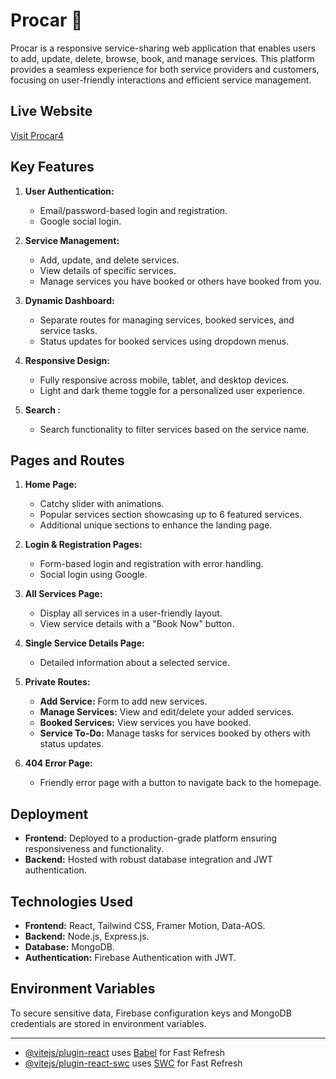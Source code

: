 # Procar 🚀

Procar is a responsive service-sharing web application that enables users to add, update, delete, browse, book, and manage services. This platform provides a seamless experience for both service providers and customers, focusing on user-friendly interactions and efficient service management.

## Live Website
[Visit Procar4](https://serviceprojectbymubinb10a11.surge.sh/)
<!-- [Visit Procar1](https://assignment11-51e35.web.app/)
[Visit Procar2](https://assignment11-51e35.firebaseapp.com/)
[Visit Procar3](https://meek-sorbet-2b8f51.netlify.app/) -->

## Key Features
1. **User Authentication:**
   - Email/password-based login and registration.
   - Google social login.

2. **Service Management:**
   - Add, update, and delete services.
   - View details of specific services.
   - Manage services you have booked or others have booked from you.

3. **Dynamic Dashboard:**
   - Separate routes for managing services, booked services, and service tasks.
   - Status updates for booked services using dropdown menus.

4. **Responsive Design:**
   - Fully responsive across mobile, tablet, and desktop devices.
   - Light and dark theme toggle for a personalized user experience.

5. **Search :**
   - Search functionality to filter services based on the service name.

## Pages and Routes
1. **Home Page:**
   - Catchy slider with animations.
   - Popular services section showcasing up to 6 featured services.
   - Additional unique sections to enhance the landing page.

2. **Login & Registration Pages:**
   - Form-based login and registration with error handling.
   - Social login using Google.

3. **All Services Page:**
   - Display all services in a user-friendly layout.
   - View service details with a "Book Now" button.

4. **Single Service Details Page:**
   - Detailed information about a selected service.

5. **Private Routes:**
   - **Add Service:** Form to add new services.
   - **Manage Services:** View and edit/delete your added services.
   - **Booked Services:** View services you have booked.
   - **Service To-Do:** Manage tasks for services booked by others with status updates.

6. **404 Error Page:**
   - Friendly error page with a button to navigate back to the homepage.

## Deployment
- **Frontend:** Deployed to a production-grade platform ensuring responsiveness and functionality.
- **Backend:** Hosted with robust database integration and JWT authentication.

## Technologies Used
- **Frontend:** React, Tailwind CSS, Framer Motion, Data-AOS.
- **Backend:** Node.js, Express.js.
- **Database:** MongoDB.
- **Authentication:** Firebase Authentication with JWT.

## Environment Variables
To secure sensitive data, Firebase configuration keys and MongoDB credentials are stored in environment variables.


---


- [@vitejs/plugin-react](https://github.com/vitejs/vite-plugin-react/blob/main/packages/plugin-react/README.md) uses [Babel](https://babeljs.io/) for Fast Refresh
- [@vitejs/plugin-react-swc](https://github.com/vitejs/vite-plugin-react-swc) uses [SWC](https://swc.rs/) for Fast Refresh
